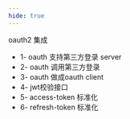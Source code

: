 ```yaml
---
hide: true
---
```



oauth2 集成

 * 1- oauth 支持第三方登录 server
 * 2- oauth 调用第三方登录
 * 3- oauth 做成oauth client
 * 4- jwt校验接口
 * 5- access-token  标准化
 * 6- refresh-token  标准化
